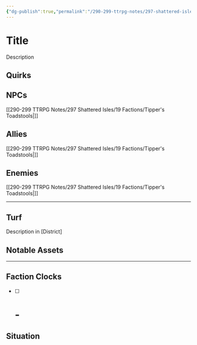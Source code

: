 ```yaml
---
{"dg-publish":true,"permalink":"/290-299-ttrpg-notes/297-shattered-isles/19-factions/tipper-s-toadstools/"}
---
```



# Title

Description

## Quirks

## NPCs

[[290-299 TTRPG Notes/297 Shattered Isles/19 Factions/Tipper's Toadstools\|]]

## Allies

[[290-299 TTRPG Notes/297 Shattered Isles/19 Factions/Tipper's Toadstools\|]]

## Enemies

[[290-299 TTRPG Notes/297 Shattered Isles/19 Factions/Tipper's Toadstools\|]]

****

## Turf

Description in [District]

## Notable Assets

****

## Faction Clocks

- [ ] # - 

## Situation